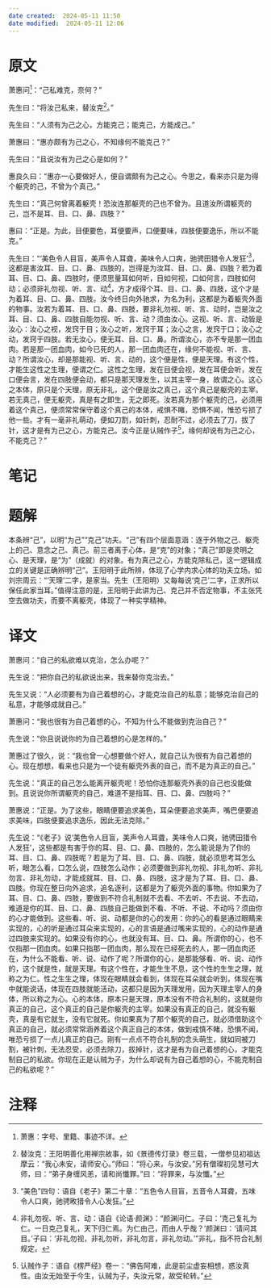 ```yaml
---
date created:  2024-05-11 11:50
date modified:  2024-05-11 12:06
---
```

# 原文
萧惠问[^1]：“己私难克，奈何？”

先生曰：“将汝己私来，替汝克[^2]。”

先生曰：“人须有为己之心，方能克己；能克己，方能成己。”

萧惠曰：“惠亦颇有为己之心，不知缘何不能克己？”

先生曰：“且说汝有为己之心是如何？”

惠良久曰：“惠亦一心要做好人，便自谓颇有为己之心。今思之，看来亦只是为得个躯壳的己，不曾为个真己。”

先生曰：“真己何曾离着躯壳！恐汝连那躯壳的己也不曾为。且道汝所谓躯壳的己，岂不是耳、目、口、鼻、四肢？”

惠曰：“正是。为此，目便要色，耳便要声，口便要味，四肢便要逸乐，所以不能克。”

先生曰：“‘美色令人目盲，美声令人耳聋，美味令人口爽，驰骋田猎令人发狂’[^3]，这都是害汝耳、目、口、鼻、四肢的，岂得是为汝耳、目、口、鼻、四肢？若为着耳、目、口、鼻、四肢时，便须思量耳如何听，目如何视，口如何言，四肢如何动；必须非礼勿视、听、言、动[^4]，方才成得个耳、目、口、鼻、四肢，这个才是为着耳、目、口、鼻、四肢。汝今终日向外驰求，为名为利，这都是为着躯壳外面的物事。汝若为着耳、目、口、鼻、四肢，要非礼勿视、听、言、动时，岂是汝之耳、目、口、鼻、四肢自能勿视、听、言、动？须由汝心。这视、听、言、动皆是汝心：汝心之视，发窍于目；汝心之听，发窍于耳；汝心之言，发窍于口；汝心之动，发窍于四肢。若无汝心，便无耳、目、口、鼻。所谓汝心，亦不专是那一团血肉。若是那一团血肉，如今已死的人，那一团血肉还在，缘何不能视、听、言、动？所谓汝心，却是那能视、听、言、动的，这个便是性，便是天理。有这个性，才能生这性之生理，便谓之仁。这性之生理，发在目便会视，发在耳便会听，发在口便会言，发在四肢便会动，都只是那天理发生，以其主宰一身，故谓之心。这心之本体，原只是个天理，原无非礼，这个便是汝之真己，这个真己是躯壳的主宰。若无真己，便无躯壳，真是有之即生，无之即死。汝若真为那个躯壳的己，必须用着这个真己，便须常常保守着这个真己的本体，戒惧不睹，恐惧不闻，惟恐亏损了他一些。才有一毫非礼萌动，便如刀割，如针刺，忍耐不过，必须去了刀，拔了针，这才是有为己之心，方能克己。汝今正是认贼作子[^5]，缘何却说有为己之心，不能克己？”
# 笔记

# 题解
本条辨“己”，以明“为己”“克己”功夫。“己”有四个层面意涵：逐于外物之己、躯壳上的己、意念之己、真己。前三者离于心体，是“克”的对象；“真己”即是灵明之心、是天理，是“为”（成就）的对象。有为真己之心，方能克除私己，这一逻辑成立的关键是正确辨明“己”。王阳明于此所辨，体现了心学内求心体的功夫立场。如刘宗周云：“‘天理’二字，是家当。先生（王阳明）又每每说‘克己’二字，正求所以保任此家当耳。”值得注意的是，王阳明于此讲为己、克己并不否定物事，不主张凭空去做功夫，而要不离躯壳，体现了一种实学精神。
# 译文
萧惠问：“自己的私欲难以克治，怎么办呢？”

先生说：“把你自己的私欲说出来，我来替你克治去。”

先生又说：“人必须要有为自己着想的心，才能克治自己的私意；能够克治自己的私意，才能够成就自己。”

萧惠问：“我也很有为自己着想的心，不知为什么不能做到克治自己？”

先生说：“你且说说你的为自己着想的心是怎样的。”

萧惠过了很久，说：“我也曾一心想要做个好人，就自己认为很有为自己着想的心。现在想想，看来也只是为一个徒有躯壳外表的自己，而不是为真正的自己。”

先生说：“真正的自己怎么能离开躯壳呢！恐怕你连那躯壳外表的自己也没能做到。且说说你所谓躯壳的自己，难道不是指耳、目、口、鼻、四肢吗？”

萧惠说：“正是。为了这些，眼睛便要追求美色，耳朵便要追求美声，嘴巴便要追求美味，四肢便要追求逸乐，因此无法克除。”

先生说：“《老子》说‘美色令人目盲，美声令人耳聋，美味令人口爽，驰骋田猎令人发狂’，这些都是有害于你的耳、目、口、鼻、四肢的，怎么能说是为了你的耳、目、口、鼻、四肢呢？若是为了耳、目、口、鼻、四肢，就必须思考耳怎么听，眼怎么看，口怎么说，四肢怎么动作；必须要做到非礼勿视、非礼勿听、非礼勿言、非礼勿动，才能成就耳、目、口、鼻、四肢，这才是为了耳、目、口、鼻、四肢。你现在整日向外追求，追名逐利，这都是为了躯壳外面的事物。你如果为了耳、目、口、鼻、四肢，要做到不符合礼制就不去看、不去听、不去说、不去动，难道是你的耳、目、口、鼻、四肢自己能做到不看、不听、不说、不动吗？须由你的心才能做到。这些看、听、说、动都是你的心的发用：你的心的看是通过眼睛来实现的，心的听是通过耳朵来实现的，心的言语是通过嘴来实现的，心的动作是通过四肢来实现的。如果没有你的心，也就没有耳、目、口、鼻。所谓你的心，也不仅指那一团血肉。如果只指那一团血肉，那么现在已经死去的人，那一团血肉还在，为什么不能看、听、说、动作了呢？所谓你的心，是那能够看、听、说、动作的，这个就是性，就是天理。有这个性在，才能生生不息，这个性的生生之理，就称之为仁。性之生生之理，体现在眼睛就会看到，体现在耳朵就会听到，体现在嘴中就能说话，体现在四肢就能活动，这都只是因为天理发用，因为天理主宰人的身体，所以称之为心。心的本体，原本只是天理，原本没有不符合礼制的，这就是你真正的自己，这个真正的自己是你躯壳的主宰。如果没有真正的自己，就没有躯壳，真是有它就生，没有它就死。你如果真为了那个躯壳的自己，就必须借助这个真正的自己，就必须常常涵养着这个真正自己的本体，做到戒慎不睹，恐惧不闻，唯恐亏损了一点儿真正的自己。刚有一点点不符合礼制的念头萌生，就如同被刀割，被针刺，无法忍受，必须去除刀，拔掉针，这才是有为自己着想的心，才能克制自己的私欲。你现在正是认贼为子，为什么却说有为自己着想的心，不能克制自己的私欲呢？”
# 注释

[^1]: 萧惠：字号、里籍、事迹不详。
[^2]: 替汝克：王阳明善化用禅宗故事，如《景德传灯录》卷三载，一僧参见初祖达摩云：“我心未安，请师安心。”师曰：“将心来，与汝安。”另有僧璨初见慧可大师，曰：“弟子身缠风恙，请和尚懺罪。”曰：“将罪来，与汝懺。”
[^3]: “美色”四句：语自《老子》第二十章：“五色令人目盲，五音令人耳聋，五味令人口爽，驰骋畋猎令人心发狂。”
[^4]: 非礼勿视、听、言、动：语自《论语·颜渊》：“颜渊问仁。子曰：‘克己复礼为仁。一日克己复礼，天下归仁焉。为仁由己，而由人乎哉？’颜渊曰：‘请问其目。’子曰：‘非礼勿视，非礼勿听，非礼勿言，非礼勿动。’”非礼，指不符合礼制规定。
[^5]: 认贼作子：语自《楞严经》卷一：“佛告阿难，此是前尘虚妄相想，惑汝真性。由汝无始至于今生，认贼为子，失汝元常，故受轮转。”